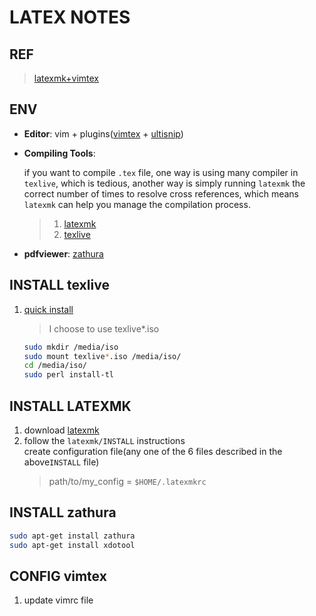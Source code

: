 # LATEX NOTES

## REF
> [latexmk+vimtex](
    https://macplay.github.io/posts/shi-yong-latexmk-bian-yi-tex-wen-jian/#latexmkrc)

## ENV
- **Editor**: vim + plugins([vimtex](https://github.com/lervag/vimtex) + [ultisnip]())
- **Compiling Tools**: 

    if you want to compile `.tex` file, one way is using many compiler in `texlive`,
    which is tedious, another way is simply running `latexmk`  the correct number of
    times to resolve cross references, which means `latexmk` can help you manage
    the compilation process.

    > 1. [latexmk](http://personal.psu.edu/jcc8//software/latexmk-jcc/)
    > 2. [texlive](http://tug.org/texlive/acquire-netinstall.html)
- **pdfviewer**: [zathura](https://pwmt.org/projects/zathura/)

## INSTALL texlive
1. [quick install](http://tug.org/texlive/quickinstall.html)
    >I choose to use texlive*.iso 
    ```bash
    sudo mkdir /media/iso
    sudo mount texlive*.iso /media/iso/
    cd /media/iso/
    sudo perl install-tl
    ```

## INSTALL LATEXMK
1. download [latexmk](http://personal.psu.edu/jcc8//software/latexmk-jcc/latexmk-467.zip)
2. follow the `latexmk/INSTALL` instructions<br>
    create configuration file(any one of the 6 files described in the above`INSTALL` file)
    >path/to/my_config = `$HOME/.latexmkrc`

## INSTALL zathura
```bash
sudo apt-get install zathura
sudo apt-get install xdotool
```

## CONFIG vimtex
1. update vimrc file
